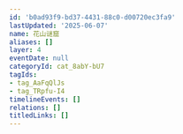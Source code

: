 ```yaml
---
id: 'b0ad93f9-bd37-4431-88c0-d00720ec3fa9'
lastUpdated: '2025-06-07'
name: 花山谜窟
aliases: []
layer: 4
eventDate: null
categoryId: cat_8abY-bU7
tagIds:
- tag_AaFqQlJs
- tag_TRpfu-I4
timelineEvents: []
relations: []
titledLinks: []
---
```


